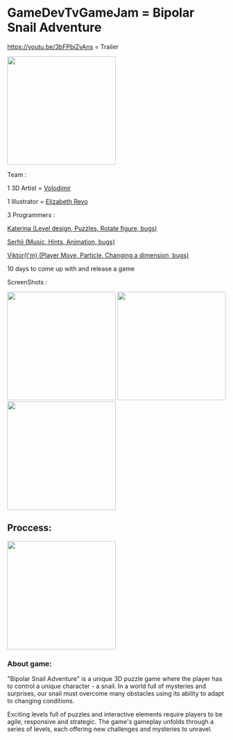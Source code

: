 # GameDevTvGameJam = Bipolar Snail Adventure
https://youtu.be/3bFPbiZvAns = Trailer

<img src="https://i.ibb.co/Dp5rhHr/image.jpg" alt="" height=250px>

Team : <p>
  
1 3D Artist =  <a href="https://www.instagram.com/fruitsic/">Volodimir</a>
  <p>
1 Illustrator = <a href="https://www.instagram.com/kinky_tattoo/">Elizabeth Revo</a>
    <p>
3 Programmers :
      <p>
        <div><a href="https://github.com/Sedjex">Katerina (Level design, Puzzles, Rotate figure, bugs)</a></div>

        
<p><div><a href="https://github.com/too-spesher">Serhii (Music, Hints, Animation, bugs)</a></div>
<p><div><a href="https://github.com/Fizzzle">Viktor(I'm) (Player Move, Particle, Changing a dimension, bugs) </a></div>

            
<p>
<p>
10 days to come up with and release a game

ScreenShots : <p>
<img src="https://img.itch.zone/aW1hZ2UvMjA5MzQ0Ny8xMjMxNjAwNC5wbmc=/original/5wsxJm.png" height=250px>
<img src="https://img.itch.zone/aW1hZ2UvMjA5MzQ0Ny8xMjMxNjAwNS5wbmc=/original/SNjZln.png" height=250px>
<img src="https://img.itch.zone/aW1hZ2UvMjA5MzQ0Ny8xMjMxNjAwNi5wbmc=/original/fXQYHn.png" height=250px>
<p>
<h2> Proccess: </h2>

<img src="https://i.ibb.co/c2Rd3QB/process.jpg" height=250px>
<h3> About game: </h3>
"Bipolar Snail Adventure" is a unique 3D puzzle game where the player has to control a unique character - a snail. In a world full of mysteries and surprises, our snail must overcome many obstacles using its ability to adapt to changing conditions.

Exciting levels full of puzzles and interactive elements require players to be agile, responsive and strategic. The game's gameplay unfolds through a series of levels, each offering new challenges and mysteries to unravel.
